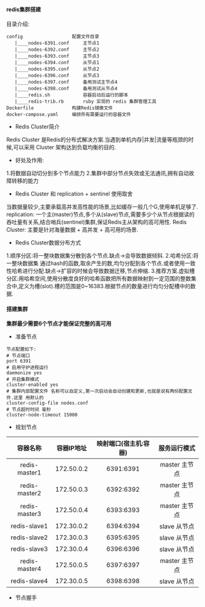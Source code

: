 #### redis集群搭建
目录介绍:
``` 
config                  配置文件目录
   |____nodes-6391.conf     主节点1
   |____nodes-6392.conf     主节点2
   |____nodes-6393.conf     主节点3
   |____nodes-6394.conf     从节点1
   |____nodes-6395.conf     从节点2
   |____nodes-6396.conf     从节点3
   |____nodes-6397.conf     备用测试主节点4
   |____nodes-6398.conf     备用测试从节点4
   |____redis.sh            容器启动后运行的脚本
   |____redis-trib.rb       ruby 实现的 redis 集群管理工具
Dockerfile              构建Redis镜像文件
docker-compose.yaml     编排所有需要运行的容器文件
```
- Redis Cluster简介
> 
Redis Cluster 是Redis的分布式解决方案.当遇到单机内存|并发|流量等瓶颈的时候,可以采用 Cluster 架构达到负载均衡的目的.
- 好处及作用:
> 
1.将数据自动切分到多个节点能力
2.集群中部分节点失效或无法通讯,拥有自动故障转移的能力
- Redis Cluster 和 replication + sentinel 使用取舍
> 
当数据量较少,主要承载高并发高性能的场景,比如缓存一般几个G,使用单机足够了.
replication: 一个主(master)节点,多个从(slave)节点,需要多少个从节点根据读的吞吐量有关系,结合哨兵(sentinel)集群,保证Redis主从架构的高可用性.
Redis Cluster: 主要是针对海量数据 + 高并发 + 高可用的场景.
- Redis Cluster数据分布方式
> 
1.顺序分区:将一整块数据集分散到各个节点.缺点->会导致数据倾斜.
2.哈希分区:将一整块数据集 通过hash的函数,取余产生的数,均匀分配到各个节点.或者使用一致性哈希进行分配.缺点->扩容的时候会导致数据迁移,节点伸缩.
3.推荐方案.虚拟槽分区:用哈希空间,使用分散度良好的哈希函数把所有数据映射到一定范围的整数集合中,定义为槽(slot).槽的范围是0~16383.根据节点的数量进行均匀分配槽中的数据.
#### 搭建集群
**集群最少需要6个节点才能保证完整的高可用**
- 准备节点
``` 
节点配置如下:
# 节点端口
port 6391
# 启用守护进程运行
daemonize yes
# 开启集群模式
cluster-enabled yes
# 集群内部配置文件 名称可以自定义,第一次启动会自动创建和更新,也就是说有两份配置文件.这里 用默认的
cluster-config-file nodes.conf
# 节点超时时间 毫秒
cluster-node-timeout 15000
```
- 规划节点

|   容器名称  |  容器IP地址  |  映射端口(宿主机:容器)  |  服务运行模式  |
|:----------:|:-----------:|:---------:|:------------:|
|redis-master1| 172.50.0.2 |6391:6391| master 主节点|
|redis-master2| 172.50.0.3 |6392:6392| master 主节点|
|redis-master3| 172.50.0.4 |6393:6393| master 主节点|
|redis-slave1| 172.30.0.2 |6394:6394| slave 从节点|
|redis-slave2| 172.30.0.3 |6395:6395| slave 从节点|
|redis-slave3| 172.30.0.4 |6396:6396| slave 从节点|
|redis-master4| 172.50.0.5 |6397:6397| master 主节点|
|redis-slave4| 172.30.0.5 |6398:6398| slave 从节点|

- 节点握手
``` 

```
